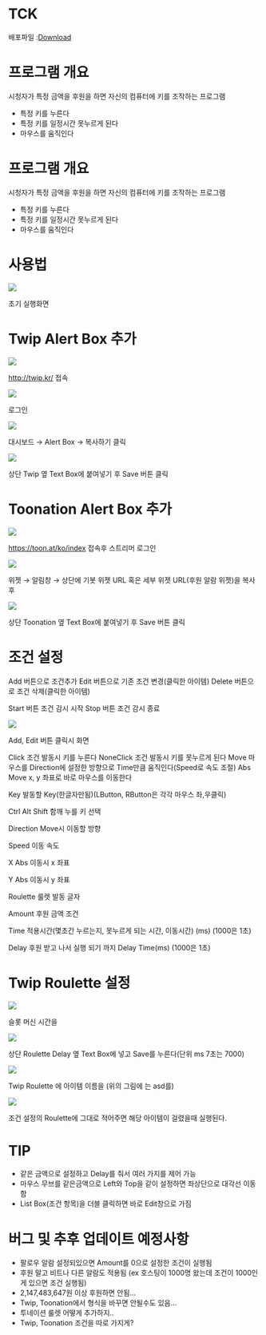 # TCK
배포파일 :[Download](https://github.com/jikjky/TwipControlKeyboard/raw/master/TCK.zip)


# 프로그램 개요

시청자가 특정 금액을 후원을 하면 자신의 컴퓨터에 키를 조작하는 프로그램


- 특정 키를 누른다
- 특정 키를 일정시간 못누르게 된다
- 마우스를 움직인다


# 프로그램 개요

시청자가 특정 금액을 후원을 하면 자신의 컴퓨터에 키를 조작하는 프로그램


- 특정 키를 누른다
- 특정 키를 일정시간 못누르게 된다
- 마우스를 움직인다


# 사용법
![](https://paper-attachments.dropbox.com/s_DCF1AF9F90C05014EF8DE1590ED0164983D92B04190066612622FBBA04F2947C_1597586025458_image.png)


초기 실행화면


# Twip Alert Box 추가
![](https://paper-attachments.dropbox.com/s_0F03E0F0A1E6BDFA40F69A5B79E693EC3628948FAE994AF50EDF512A154B821A_1597413410080_image.png)


http://twip.kr/ 접속

![](https://paper-attachments.dropbox.com/s_0F03E0F0A1E6BDFA40F69A5B79E693EC3628948FAE994AF50EDF512A154B821A_1597413444348_image.png)


로그인

![](https://paper-attachments.dropbox.com/s_0F03E0F0A1E6BDFA40F69A5B79E693EC3628948FAE994AF50EDF512A154B821A_1597413496362_image.png)


대시보드 → Alert Box → 복사하기 클릭

![](https://paper-attachments.dropbox.com/s_DCF1AF9F90C05014EF8DE1590ED0164983D92B04190066612622FBBA04F2947C_1597586084390_image.png)


상단 Twip 옆 Text Box에 붙여넣기 후 Save 버튼 클릭


# Toonation Alert Box 추가


![](https://paper-attachments.dropbox.com/s_DCF1AF9F90C05014EF8DE1590ED0164983D92B04190066612622FBBA04F2947C_1597586157886_image.png)


https://toon.at/ko/index 접속후 스트리머 로그인


![](https://paper-attachments.dropbox.com/s_DCF1AF9F90C05014EF8DE1590ED0164983D92B04190066612622FBBA04F2947C_1597586245210_image.png)


위젯 → 알림창 → 상단에 기봇 위젯 URL 혹은 세부 위젯 URL(후원  알람 위젯)을 복사후

![](https://paper-attachments.dropbox.com/s_DCF1AF9F90C05014EF8DE1590ED0164983D92B04190066612622FBBA04F2947C_1597586319257_image.png)


상단 Toonation 옆 Text Box에 붙여넣기 후 Save 버튼 클릭


# 조건 설정

Add 버튼으로 조건추가
Edit 버튼으로 기존 조건 변경(클릭한 아이템)
Delete 버튼으로 조건 삭제(클릭한 아이템)

Start 버튼 조건 감시 시작
Stop 버튼 조건 감시 종료


![](https://paper-attachments.dropbox.com/s_DCF1AF9F90C05014EF8DE1590ED0164983D92B04190066612622FBBA04F2947C_1597820912776_image.png)


Add, Edit 버튼 클릭시 화면

Click 조건 발동시 키를 누른다
NoneClick 조건 발동시 키를 못누르게 된다
Move 마우스를 Direction에 설정한 방향으로 Time만큼 움직인다(Speed로 속도 조절)
Abs Move x, y 좌표로 바로 마우스를 이동한다

Key 발동할 Key(한글자만됨)(LButton, RButton은 각각 마우스 좌,우클릭)

Ctrl Alt Shift 함깨 누를 키 선택

Direction Move시 이동할 방향

Speed 이동 속도

X Abs 이동시 x 좌표

Y Abs 이동시 y 좌표

Roulette 룰렛 발동 글자

Amount 후원 금액 조건

Time 적용시간(몇초간 누르는지, 못누르게 되는 시간, 이동시간) (ms) (1000은 1초)

Delay 후원 받고 나서 실행 되기 까지 Delay Time(ms) (1000은 1초)




# Twip Roulette 설정


![](https://paper-attachments.dropbox.com/s_DCF1AF9F90C05014EF8DE1590ED0164983D92B04190066612622FBBA04F2947C_1597586591041_image.png)


슬롯 머신 시간을

![](https://paper-attachments.dropbox.com/s_DCF1AF9F90C05014EF8DE1590ED0164983D92B04190066612622FBBA04F2947C_1597586629703_image.png)


상단 Roulette Delay 옆 Text Box에 넣고 Save를 누른다(단위 ms 7초는 7000)


![](https://paper-attachments.dropbox.com/s_DCF1AF9F90C05014EF8DE1590ED0164983D92B04190066612622FBBA04F2947C_1597586487326_image.png)


Twip Roulette 에 아이템 이름을 (위의 그림에 는 asd를)

![](https://paper-attachments.dropbox.com/s_DCF1AF9F90C05014EF8DE1590ED0164983D92B04190066612622FBBA04F2947C_1597821186622_image.png)


조건 설정의 Roulette에 그대로 적어주면 해당 아이템이 걸렸을때 실행된다.



# TIP
- 같은 금액으로 설정하고 Delay를 줘서 여러 가지를 제어 가능
- 마우스 무브를 같은금액으로 Left와 Top을 같이 설정하면 좌상단으로 대각선 이동함
- List Box(조건 항목)을 더블 클릭하면 바로 Edit창으로 가짐



# 버그 및 추후 업데이트 예정사항


- 팔로우 알람 설정되있으면 Amount를 0으로 설정한 조건이 실행됨
- 후원 말고 비트나 다른 알람도 적용됨 (ex 호스팅이 1000명 왔는데 조건이 1000인게 있으면 조건 실행됨)
- 2,147,483,647원 이상 후원하면 안됨…
- Twip, Toonation에서 형식을 바꾸면 안될수도 있음…
- 투네이션 룰렛 어떻게 추가하지..
- Twip, Toonation 조건을 따로 가지게?
